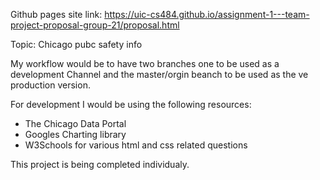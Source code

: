 Github pages site link: https://uic-cs484.github.io/assignment-1---team-project-proposal-group-21/proposal.html

Topic: Chicago pubc safety info 

My workflow would be to have two branches one to be used as a development Channel and the master/orgin beanch to be used as the ve production version.


For development I would be using the following resources:

- The Chicago Data Portal 
- Googles Charting library  
- W3Schools for various html and css related questions  


This project is being completed individualy.